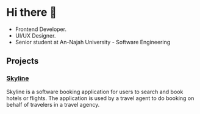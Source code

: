 # Hi there 👋

* Frontend Developer.
* UI/UX Designer.
* Senior student at An-Najah University - Software Engineering

## Projects

### [Skyline](https://github.com/Matthewkai234/Skyline)
Skyline is a software booking application for users to search and book hotels or flights. The application is used by a travel agent to do booking on behalf of travelers in a travel agency.
